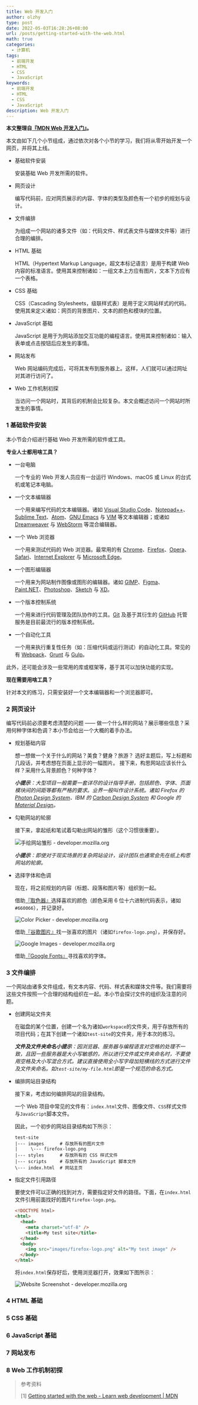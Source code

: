 ```yaml
---
title: Web 开发入门
author: olzhy
type: post
date: 2022-05-03T16:28:26+08:00
url: /posts/getting-started-with-the-web.html
math: true
categories:
  - 计算机
tags:
  - 前端开发
  - HTML
  - CSS
  - JavaScript
keywords:
  - 前端开发
  - HTML
  - CSS
  - JavaScript
description: Web 开发入门
---
```


**本文整理自[『MDN Web 开发入门』](https://developer.mozilla.org/en-US/docs/Learn/Getting_started_with_the_web)。**

本文由如下几个小节组成，通过依次对各个小节的学习，我们将从零开始开发一个网页，并将其上线。

- 基础软件安装

  安装基础 Web 开发所需的软件。

- 网页设计

  编写代码前，应对网页展示的内容、字体的类型及颜色有一个初步的规划与设计。

- 文件编排

  为组成一个网站的诸多文件（如：代码文件、样式表文件与媒体文件等）进行合理的编排。

- HTML 基础

  HTML（Hypertext Markup Language，超文本标记语言）是用于构建 Web 内容的标准语言。使用其来控制诸如：一组文本上方应有图片，文本下方应有一个表格。

- CSS 基础

  CSS（Cascading Stylesheets，级联样式表）是用于定义网站样式的代码。使用其来定义诸如：网页的背景图片、文本的颜色和模块的位置。

- JavaScript 基础

  JavaScript 是用于为网站添加交互功能的编程语言。使用其来控制诸如：输入表单或点击按钮后应发生的事情。

- 网站发布

  Web 网站编码完成后，可将其发布到服务器上。这样，人们就可以通过网址对其进行访问了。

- Web 工作机制初探

  当访问一个网站时，其背后的机制会比较复杂。本文会概述访问一个网站时所发生的事情。

### 1 基础软件安装

本小节会介绍进行基础 Web 开发所需的软件或工具。

**专业人士都用啥工具？**

- 一台电脑

  一个专业的 Web 开发人员应有一台运行 Windows、macOS 或 Linux 的台式机或笔记本电脑。

- 一个文本编辑器

  一个用来编写代码的文本编辑器。诸如 [Visual Studio Code](https://code.visualstudio.com/)、[Notepad++](https://notepad-plus-plus.org/)、[Sublime Text](https://www.sublimetext.com/)、[Atom](https://atom.io/)、[GNU Emacs](https://www.gnu.org/software/emacs/) 与 [VIM](https://www.vim.org/) 等文本编辑器；或诸如 [Dreamweaver](https://www.adobe.com/products/dreamweaver.html) 与 [WebStorm](https://www.jetbrains.com/webstorm/) 等混合编辑器。

- 一个 Web 浏览器

  一个用来测试代码的 Web 浏览器。最常用的有 [Chrome](https://www.google.com/chrome/)、[Firefox](https://www.mozilla.org/en-US/firefox/new/)、[Opera](https://www.opera.com/)、[Safari](https://www.apple.com/safari/)、[Internet Explorer](https://support.microsoft.com/en-us/windows/internet-explorer-downloads-d49e1f0d-571c-9a7b-d97e-be248806ca70) 与 [Microsoft Edge](https://www.microsoft.com/en-us/edge)。

- 一个图形编辑器

  一个用来为网站制作图像或图形的编辑器。诸如 [GIMP](https://www.gimp.org/)、[Figma](https://www.figma.com/)、[Paint.NET](https://www.getpaint.net/)、[Photoshop](https://www.adobe.com/products/photoshop.html)、[Sketch](https://www.sketch.com/) 与 [XD](https://www.adobe.com/products/xd.html)。

- 一个版本控制系统

  一个用来进行代码管理及团队协作的工具。[Git](https://git-scm.com/) 及基于其衍生的 [GitHub](https://github.com/) 托管服务是目前最流行的版本控制系统。

- 一个自动化工具

  一个用来执行重复性任务（如：压缩代码或运行测试）的自动化工具。常见的有 [Webpack](https://webpack.js.org/)、[Grunt](https://gruntjs.com/) 与 [Gulp](https://gulpjs.com/)。

此外，还可能会涉及一些常用的库或框架等，基于其可以加快功能的实现。

**现在需要用啥工具？**

针对本文的练习，只需安装好一个文本编辑器和一个浏览器即可。

### 2 网页设计

编写代码前必须要考虑清楚的问题 —— 做一个什么样的网站？展示哪些信息？采用何种字体和色调？本小节会给出一个大概的着手办法。

- 规划基础内容

  想一想做一个关于什么的网站？美食？健身？旅游？
  选好主题后，写上标题和几段话，并考虑想在页面上显示的一幅图片。
  接下来，构思网站应该长什么样？采用什么背景颜色？何种字体？

  _**小提示**：大型项目一般需要一套详尽的设计指导手册，包括颜色、字体、页面模块间的间距等都有严格的要求。业界一般叫作设计系统。诸如 Firefox 的 [Photon Design System](https://design.firefox.com/photon/)、IBM 的 [Carbon Design System](https://carbondesignsystem.com/) 和 Google 的 [Material Design](https://material.io/)。_

- 勾勒网站的轮廓

  接下来，拿起纸和笔试着勾勒出网站的雏形（这个习惯很重要）。

  ![手绘网站雏形 - developer.mozilla.org](https://olzhy.github.io/static/images/uploads/2022/05/website-drawing-scan.png#center)

  _**小提示**：即使对于现实场景的复杂网站设计，设计团队也通常会先在纸上构思网站的轮廓。_

- 选择字体和色调

  现在，将之前规划的内容（标题、段落和图片等）组织到一起。

  借助[『取色器』](https://developer.mozilla.org/en-US/docs/Web/CSS/CSS_Colors/Color_picker_tool)选择喜欢的颜色（颜色采用 6 位十六进制代码表示，诸如`#660066`），并记录好。

  ![Color Picker - developer.mozilla.org](https://olzhy.github.io/static/images/uploads/2022/05/color-picker.png#center)

  借助[『谷歌图片』](https://www.google.com/imghp?gws_rd=ssl)找一张喜欢的图片（诸如`firefox-logo.png`），并保存好。

  ![Google Images - developer.mozilla.org](https://olzhy.github.io/static/images/uploads/2022/05/updated-google-images-licensing.png#center)

  借助[『Google Fonts』](https://developers.google.com/fonts/docs/getting_started)寻找喜欢的字体。

### 3 文件编排

一个网站由诸多文件组成，有文本内容、代码、样式表和媒体文件等。我们需要将这些文件按照一个合理的结构组织在一起。本小节会探讨文件的组织及注意的问题。

- 创建网站文件夹

  在磁盘的某个位置，创建一个名为诸如`workspace`的文件夹，用于存放所有的项目代码；在其下创建一个诸如`test-site`的文件夹，用于本次的练习。

  _**文件及文件夹命名小提示**：因浏览器、服务器与编程语言对空格的处理不一致，且因一些服务器是大小写敏感的，所以进行文件或文件夹命名时，不要使用空格及大小写混合方式。建议直接使用全小写字母加短横线的方式进行文件及文件夹命名。如`test-site/my-file.html`即是一个规范的命名方式。_

- 编排网站目录结构

  接下来，考虑如何编排网站的目录结构。

  一个 Web 项目中常见的文件有：`index.html`文件、图像文件、`CSS`样式文件与`JavaScript`脚本文件。

  因此，一个初步的网站目录结构如下所示：

  ```text
  test-site
  |--- images      # 存放所有的图片文件
  |     \--- firefox-logo.png
  |--- styles      # 存放所有的 CSS 样式文件
  |--- scripts     # 存放所有的 JavaScript 脚本文件
  \--- index.html  # 网站主页
  ```

- 指定文件引用路径

  要使文件可以正确的找到对方，需要指定好文件的路径。下面，在`index.html`文件引用前面找好的图片`firefox-logo.png`。

  ```html
  <!DOCTYPE html>
  <html>
    <head>
      <meta charset="utf-8" />
      <title>My test site</title>
    </head>
    <body>
      <img src="images/firefox-logo.png" alt="My test image" />
    </body>
  </html>
  ```

  将`index.html`保存好后，使用浏览器打开，效果如下图所示：

  ![Website Screenshot - developer.mozilla.org](https://olzhy.github.io/static/images/uploads/2022/05/website-screenshot.png#center)

### 4 HTML 基础

### 5 CSS 基础

### 6 JavaScript 基础

### 7 网站发布

### 8 Web 工作机制初探

> 参考资料
>
> [1] [Getting started with the web - Learn web development | MDN](https://developer.mozilla.org/en-US/docs/Learn/Getting_started_with_the_web)
